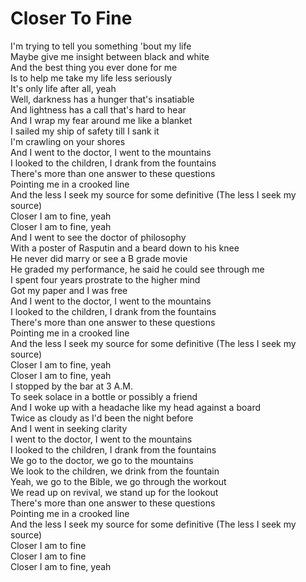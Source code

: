 # Closer To Fine

I'm trying to tell you something 'bout my life  
Maybe give me insight between black and white  
And the best thing you ever done for me  
Is to help me take my life less seriously  
It's only life after all, yeah  
Well, darkness has a hunger that's insatiable  
And lightness has a call that's hard to hear  
And I wrap my fear around me like a blanket  
I sailed my ship of safety till I sank it  
I'm crawling on your shores  
And I went to the doctor, I went to the mountains  
I looked to the children, I drank from the fountains  
There's more than one answer to these questions  
Pointing me in a crooked line  
And the less I seek my source for some definitive (The less I seek my source)  
Closer I am to fine, yeah  
Closer I am to fine, yeah  
And I went to see the doctor of philosophy  
With a poster of Rasputin and a beard down to his knee  
He never did marry or see a B grade movie  
He graded my performance, he said he could see through me  
I spent four years prostrate to the higher mind  
Got my paper and I was free  
And I went to the doctor, I went to the mountains  
I looked to the children, I drank from the fountains  
There's more than one answer to these questions  
Pointing me in a crooked line  
And the less I seek my source for some definitive (The less I seek my source)  
Closer I am to fine, yeah  
Closer I am to fine, yeah  
I stopped by the bar at 3 A.M.  
To seek solace in a bottle or possibly a friend  
And I woke up with a headache like my head against a board  
Twice as cloudy as I'd been the night before  
And I went in seeking clarity  
I went to the doctor, I went to the mountains  
I looked to the children, I drank from the fountains  
We go to the doctor, we go to the mountains  
We look to the children, we drink from the fountain  
Yeah, we go to the Bible, we go through the workout  
We read up on revival, we stand up for the lookout  
There's more than one answer to these questions  
Pointing me in a crooked line  
And the less I seek my source for some definitive (The less I seek my source)  
Closer I am to fine  
Closer I am to fine  
Closer I am to fine, yeah
